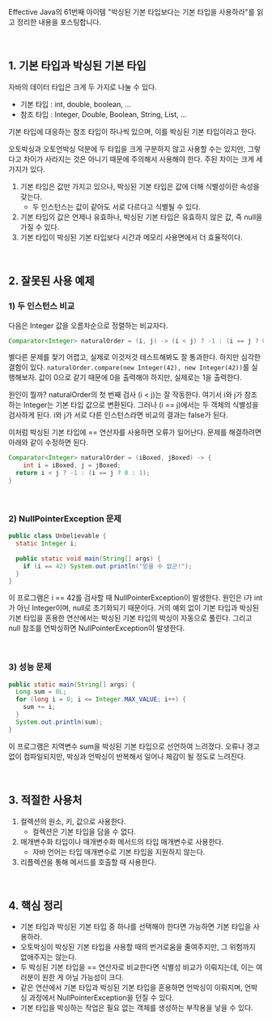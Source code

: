 Effective Java의  61번째 아이템 "박싱된 기본 타입보다는 기본 타입을 사용하라"를 읽고 정리한 내용을 포스팅합니다.

<br>

## 1. 기본 타입과 박싱된 기본 타입

자바의 데이터 타입은 크게 두 가지로 나눌 수 있다. 

* 기본 타입 : int, double, boolean, ...
* 참조 타입 : Integer, Double, Boolean, String, List, ...

기본 타입에 대응하는 참조 타입이 하나씩 있으며, 이를 박싱된 기본 타입이라고 한다.



오토박싱과 오토언박싱 덕분에 두 타입을 크게 구분하지 않고 사용할 수는 있지만, 그렇다고 차이가 사라지는 것은 아니기 때문에 주의해서 사용해야 한다. 주된 차이는 크게 세 가지가 있다.

1. 기본 타입은 값만 가지고 있으나, 박싱된 기본 타입은 값에 더해 식별성이란 속성을 갖는다.
   * 두 인스턴스는 값이 같아도 서로 다르다고 식별될 수 있다.
2. 기본 타입의 값은 언제나 유효하나, 박싱된 기본 타입은 유효하지 않은 값, 즉 null을 가질 수 있다. 
3. 기본 타입이 박싱된 기본 타입보다 시간과 메모리 사용면에서 더 효율적이다.

<br>

## 2. 잘못된 사용 예제

### 1) 두 인스턴스 비교

다음은 Integer 값을 오름차순으로 정렬하는 비교자다.

```java
Comparator<Integer> naturalOrder = (i, j) -> (i < j) ? -1 : (i == j ? 0 : 1);
```

별다른 문제를 찾기 어렵고, 실제로 이것저것 테스트해봐도 잘 통과한다. 하지만 심각한 결함이 있다. `naturalOrder.compare(new Integer(42), new Integer(42))`를 실행해보자. 값이 0으로 같기 때문에 0을 출력해야 하지만, 실제로는 1을 출력한다. 

원인이 뭘까? naturalOrder의 첫 번째 검사 (i < j)는 잘 작동한다. 여기서 i와 j가 참조하는 Integer는 기본 타입 값으로 변환된다. 그러나 (i == j)에서는 두 객체의 식별성을 검사하게 된다. i와 j가 서로 다른 인스턴스라면 비교의 결과는 false가 된다. 

이처럼 박싱된 기본 타입에 == 연산자를 사용하면 오류가 일어난다. 문제를 해결하려면 아래와 같이 수정하면 된다.

```java
Comparator<Integer> naturalOrder = (iBoxed, jBoxed) -> {
	int i = iBoxed, j = jBoxed;
  return i < j ? -1 : (i == j ? 0 : 1);
}
```

<br>

### 2) NullPointerException 문제

```java
public class Unbelievable {
  static Integer i;
  
  public static void main(String[] args) {
    if (i == 42) System.out.println("믿을 수 없군!");
  }
}
```

이 프로그램은 i == 42를 검사할 때 NullPointerException이 발생한다. 원인은 i가 int가 아닌 Integer이며, null로 초기화되기 때문이다. 거의 예외 없이 기본 타입과 박싱된 기본 타입을 혼용한 연산에서는 박싱된 기본 타입의 박싱이 자동으로 풀린다. 그리고 null 참조를 언박싱하면 NullPointerException이 발생한다. 

<br>

### 3) 성능 문제

```java
public static main(String[] args) {
  Long sum = 0L;
  for (long i = 0; i <= Integer.MAX_VALUE; i++) {
    sum += i;
  }
  System.out.println(sum);
}
```

이 프로그램은 지역변수 sum을 박싱된 기본 타입으로 선언하여 느려졌다. 오류나 경고 없이 컴파일되지만, 박싱과 언박싱이 반복해서 일어나 체감이 될 정도로 느려진다. 

<br>

## 3. 적절한 사용처

1. 컬렉션의 원소, 키, 값으로 사용한다.
   * 컬렉션은 기본 타입을 담을 수 없다.
2. 매개변수화 타입이나 매개변수화 메서드의 타입 매개변수로 사용한다.
   * 자바 언어는 타입 매개변수로 기본 타입을 지원하지 않는다.
3. 리플렉션을 통해 메서드를 호출할 때 사용한다.

<br>

## 4. 핵심 정리

* 기본 타입과 박싱된 기본 타입 중 하나를 선택해야 한다면 가능하면 기본 타입을 사용하라.
* 오토박싱이 박싱된 기본 타입을 사용할 때의 번거로움을 줄여주지만, 그 위험까지 없애주지는 않는다.
* 두 박싱된 기본 타입을 == 연산자로 비교한다면 식별성 비교가 이뤄지는데, 이는 여러분이 원한 게 아닐 가능성이 크다.
* 같은 연산에서 기본 타입과 박싱된 기본 타입을 혼용하면 언박싱이 이뤄지며, 언박싱 과정에서 NullPointerException을 던질 수 있다.
* 기본 타입을 박싱하는 작업은 필요 없는 객체를 생성하는 부작용을 낳을 수 있다.
